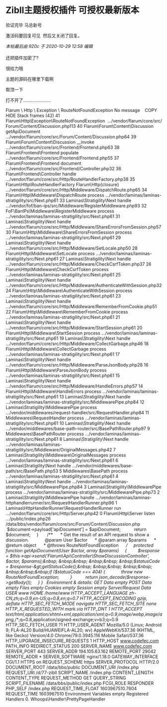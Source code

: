 # Zibll主题授权插件 可授权最新版本


验证完毕 马总新号<img src="static/image/smiley/default/lol.gif" smilieid="12" border="0" alt="" /><img id="aimg_Q64Ev" onclick="zoom(this, this.src, 0, 0, 0)" class="zoom" src="https://cdn.jsdelivr.net/gh/hishis/forum-master/public/images/patch.gif" onmouseover="img_onmouseoverfunc(this)" onload="thumbImg(this)" border="0" alt="" />

激活码要回复可见&nbsp;&nbsp;然后又关闭了回复。

<i class="pstatus"> 本帖最后由 920c 于 2020-10-29 12:58 编辑 </i><br />
<br />
还把插件加密了?

很给力哦

主题的源码在哪里下载啊

帮顶一下

打不开了......................

Flarum \ Http \ Exception \ RouteNotFoundException No message&nbsp; &nbsp; COPY HIDE Stack frames (42) 41 Flarum\Http\Exception\RouteNotFoundException&nbsp;&nbsp;…/vendor/flarum/core/src/Forum/Content/Discussion.php113 40 Flarum\Forum\Content\Discussion getApiDocument …/vendor/flarum/core/src/Forum/Content/Discussion.php64 39 Flarum\Forum\Content\Discussion __invoke …/vendor/flarum/core/src/Frontend/Frontend.php63 38 Flarum\Frontend\Frontend populate …/vendor/flarum/core/src/Frontend/Frontend.php55 37 Flarum\Frontend\Frontend document …/vendor/flarum/core/src/Frontend/Controller.php32 36 Flarum\Frontend\Controller handle …/vendor/flarum/core/src/Http/RouteHandlerFactory.php38 35 Flarum\Http\RouteHandlerFactory Flarum\Http\{closure} …/vendor/flarum/core/src/Http/Middleware/DispatchRoute.php65 34 Flarum\Http\Middleware\DispatchRoute process …/vendor/laminas/laminas-stratigility/src/Next.php61 33 Laminas\Stratigility\Next handle …/vendor/fof/ban-ips/src/Middleware/RegisterMiddleware.php93 32 FoF\BanIPs\Middleware\RegisterMiddleware process …/vendor/laminas/laminas-stratigility/src/Next.php61 31 Laminas\Stratigility\Next handle …/vendor/flarum/core/src/Http/Middleware/ShareErrorsFromSession.php57 30 Flarum\Http\Middleware\ShareErrorsFromSession process …/vendor/laminas/laminas-stratigility/src/Next.php61 29 Laminas\Stratigility\Next handle …/vendor/flarum/core/src/Http/Middleware/SetLocale.php50 28 Flarum\Http\Middleware\SetLocale process …/vendor/laminas/laminas-stratigility/src/Next.php61 27 Laminas\Stratigility\Next handle …/vendor/flarum/core/src/Http/Middleware/CheckCsrfToken.php37 26 Flarum\Http\Middleware\CheckCsrfToken process …/vendor/laminas/laminas-stratigility/src/Next.php61 25 Laminas\Stratigility\Next handle …/vendor/flarum/core/src/Http/Middleware/AuthenticateWithSession.php32 24 Flarum\Http\Middleware\AuthenticateWithSession process …/vendor/laminas/laminas-stratigility/src/Next.php61 23 Laminas\Stratigility\Next handle …/vendor/flarum/core/src/Http/Middleware/RememberFromCookie.php51 22 Flarum\Http\Middleware\RememberFromCookie process …/vendor/laminas/laminas-stratigility/src/Next.php61 21 Laminas\Stratigility\Next handle …/vendor/flarum/core/src/Http/Middleware/StartSession.php61 20 Flarum\Http\Middleware\StartSession process …/vendor/laminas/laminas-stratigility/src/Next.php61 19 Laminas\Stratigility\Next handle …/vendor/flarum/core/src/Http/Middleware/CollectGarbage.php46 18 Flarum\Http\Middleware\CollectGarbage process …/vendor/laminas/laminas-stratigility/src/Next.php61 17 Laminas\Stratigility\Next handle …/vendor/flarum/core/src/Http/Middleware/ParseJsonBody.php28 16 Flarum\Http\Middleware\ParseJsonBody process …/vendor/laminas/laminas-stratigility/src/Next.php61 15 Laminas\Stratigility\Next handle …/vendor/flarum/core/src/Http/Middleware/HandleErrors.php57 14 Flarum\Http\Middleware\HandleErrors process …/vendor/laminas/laminas-stratigility/src/Next.php61 13 Laminas\Stratigility\Next handle …/vendor/laminas/laminas-stratigility/src/MiddlewarePipe.php84 12 Laminas\Stratigility\MiddlewarePipe process …/vendor/middlewares/request-handler/src/RequestHandler.php84 11 Middlewares\RequestHandler process …/vendor/laminas/laminas-stratigility/src/Next.php61 10 Laminas\Stratigility\Next handle …/vendor/middlewares/base-path-router/src/BasePathRouter.php97 9 Middlewares\BasePathRouter process …/vendor/laminas/laminas-stratigility/src/Next.php61 8 Laminas\Stratigility\Next handle …/vendor/laminas/laminas-stratigility/src/Middleware/OriginalMessages.php42 7 Laminas\Stratigility\Middleware\OriginalMessages process …/vendor/laminas/laminas-stratigility/src/Next.php61 6 Laminas\Stratigility\Next handle …/vendor/middlewares/base-path/src/BasePath.php53 5 Middlewares\BasePath process …/vendor/laminas/laminas-stratigility/src/Next.php61 4 Laminas\Stratigility\Next handle …/vendor/laminas/laminas-stratigility/src/MiddlewarePipe.php84 3 Laminas\Stratigility\MiddlewarePipe process …/vendor/laminas/laminas-stratigility/src/MiddlewarePipe.php73 2 Laminas\Stratigility\MiddlewarePipe handle …/vendor/laminas/laminas-httphandlerrunner/src/RequestHandlerRunner.php96 1 Laminas\HttpHandlerRunner\RequestHandlerRunner run …/vendor/flarum/core/src/Http/Server.php42 0 Flarum\Http\Server listen …/public/index.php26 /data/bbs/vendor/flarum/core/src/Forum/Content/Discussion.php&nbsp; &nbsp;&nbsp; &nbsp;&nbsp; &nbsp;$document-&gt;payload['apiDocument'] = $apiDocument;&nbsp; &nbsp;&nbsp; &nbsp;&nbsp; &nbsp;&nbsp;&nbsp;return $document;&nbsp; &nbsp;&nbsp;&nbsp;}&nbsp; &nbsp;&nbsp; &nbsp; /**&nbsp; &nbsp;&nbsp; &nbsp;* Get the result of an API request to show a discussion.&nbsp; &nbsp;&nbsp; &nbsp;*&nbsp; &nbsp;&nbsp; &nbsp;* @param User $actor&nbsp; &nbsp;&nbsp; &nbsp;* @param array $params&nbsp; &nbsp;&nbsp; &nbsp;* @return object&nbsp; &nbsp;&nbsp; &nbsp;* @throws RouteNotFoundException&nbsp; &nbsp;&nbsp; &nbsp;*/&nbsp; &nbsp;&nbsp;&nbsp;protected function getApiDocument(User $actor, array $params)&nbsp; &nbsp;&nbsp;&nbsp;{&nbsp; &nbsp;&nbsp; &nbsp;&nbsp; &nbsp;$response = $this-&gt;api-&gt;send('Flarum\Api\Controller\ShowDiscussionController', $actor, $params);&nbsp; &nbsp;&nbsp; &nbsp;&nbsp; &nbsp;$statusCode = $response-&gt;getStatusCode();&nbsp; &nbsp;&nbsp; &nbsp;&nbsp; &nbsp;&nbsp;&nbsp;if ($statusCode === 404) {&nbsp; &nbsp;&nbsp; &nbsp;&nbsp; &nbsp;&nbsp; &nbsp; throw new RouteNotFoundException;&nbsp; &nbsp;&nbsp; &nbsp;&nbsp; &nbsp;}&nbsp; &nbsp;&nbsp; &nbsp;&nbsp; &nbsp;&nbsp;&nbsp;return json_decode($response-&gt;getBody());&nbsp; &nbsp;&nbsp;&nbsp;} }&nbsp; &nbsp;Environment &amp; details: GET Data empty POST Data empty Files empty Cookies empty Session empty Server/Request Data USER www HOME /home/www HTTP_ACCEPT_LANGUAGE zh-CN,zh;q=0.9,en-US;q=0.8,en;q=0.7 HTTP_ACCEPT_ENCODING gzip, deflate HTTP_SEC_FETCH_MODE navigate HTTP_SEC_FETCH_SITE none HTTP_X_REQUESTED_WITH mark.via HTTP_DNT 1 HTTP_ACCEPT text/html,application/xhtml+xml,application/xml;q=0.9,image/webp,image/apng,*/*;q=0.8,application/signed-exchange;v=b3;q=0.9 HTTP_SEC_FETCH_USER ?1 HTTP_USER_AGENT Mozilla/5.0 (Linux; Android 9; FLA-AL20 Build/HUAWEIFLA-AL20; wv) AppleWebKit/537.36 (KHTML, like Gecko) Version/4.0 Chrome/79.0.3945.116 Mobile Safari/537.36 HTTP_UPGRADE_INSECURE_REQUESTS 1 HTTP_HOST www.codefec.com PATH_INFO REDIRECT_STATUS 200 SERVER_NAME www.codefec.com SERVER_PORT 443 SERVER_ADDR 194.105.63.162 REMOTE_PORT 29042 REMOTE_ADDR * SERVER_SOFTWARE nginx/1.18.0 GATEWAY_INTERFACE CGI/1.1 HTTPS on REQUEST_SCHEME https SERVER_PROTOCOL HTTP/2.0 DOCUMENT_ROOT /data/bbs/public DOCUMENT_URI /index.php REQUEST_URI /d/77-zibll SCRIPT_NAME /index.php CONTENT_LENGTH CONTENT_TYPE REQUEST_METHOD GET QUERY_STRING SCRIPT_FILENAME /data/bbs/public/index.php FCGI_ROLE RESPONDER PHP_SELF /index.php REQUEST_TIME_FLOAT 1603967510.7604 REQUEST_TIME 1603967510 Environment Variables empty Registered Handlers 0. Whoops\Handler\PrettyPageHandler
